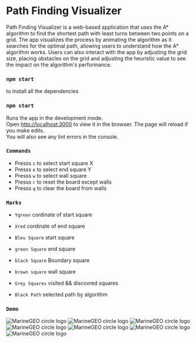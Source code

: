 # Path Finding Visualizer
Path Finding Visualizer is a web-based application that uses the A* algorithm to find the shortest path with least turns between two points on a grid. The app visualizes the process by animating the algorithm as it searches for the optimal path, allowing users to understand how the A* algorithm works. Users can also interact with the app by adjusting the grid size, placing obstacles on the grid and adjusting the heuristic value to see the impact on the algorithm's performance. 

### `npm start`
to install all the dependencies
### `npm start`
Runs the app in the development mode.\
Open [http://localhost:3000](http://localhost:3000) to view it in the browser.
The page will reload if you make edits.\
You will also see any lint errors in the console.

### `Commands`

- Presss `s` to select start square X
- Presss `e` to select end square Y
- Presss `w` to select wall square
- Presss `r` to reset the board except walls
- Presss `q` to clear the board from walls

### `Marks`

- `Ygreen`  cordinate of start square
- `Xred`    cordinate of end square

- `Bleu Square`  start square
- `green Square` end square
- `black Square` Boundary square 
- `brown square` wall square

- `Grey Squares` visited && discovred squares
- `Black Path`   selected path by algorithm

### `Demo`

![MarineGEO circle logo](/demos/demo.png.png "Demo logo")
![MarineGEO circle logo](/demos/demo1.png.png "Demo logo")
![MarineGEO circle logo](/demos/demo2.png.png "Demo logo")
![MarineGEO circle logo](/demos/demo4.png.png "Demo logo")
![MarineGEO circle logo](/demos/result4.png.png "Demo logo")
![MarineGEO circle logo](/demos/demo5.png.png "Demo logo")
![MarineGEO circle logo](/demos/result5.png.png "Demo logo")

